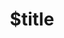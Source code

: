 ---
title: $title
second_title: Referência da API Aspose.OCR para .NET
description: $description
type: docs
weight: $weight
url: /pt/net/$ref/
---